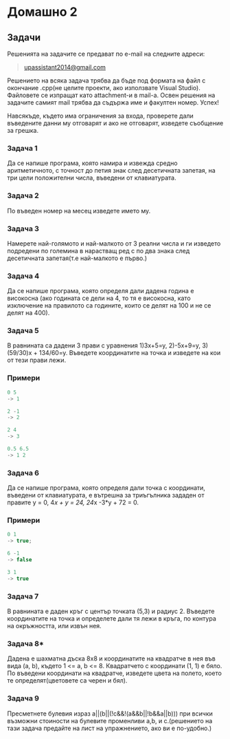 Домашно 2
=========

## Задачи ##
Решенията на задачите се предават по e-mail на следните адреси:

>upassistant2014@gmail.com

Решението на всяка задача трябва да бъде под формата на файл с окончание .cpp(не целите проекти, ако използвате Visual Studio). Файловете се изпращат като attachment-и в mail-a. 
Освен решения на задачите самият mail трябва да съдържа име и факултен номер. Успех!


Навсякъде, където има ограничения за входа, проверете дали въведените данни му отговарят и ако не отговарят, изведете съобщение за грешка.

### Задача 1 ###
 Да се напише програма, която намира и извежда средно аритметичното, с точност до петия знак след десетичната запетая, на три цели положителни числа, въведени от клавиатурата.

### Задача 2 ###  
 По въведен номер на месец изведете името му.

### Задача 3 ###
 Намерете най-голямото и най-малкото от 3 реални числа и ги изведето подредени по големина в нарастващ ред с по два знака след десетичната запетая(т.е най-малкото е първо.)

### Задача 4 ###
 Да се напише програма, която определя дали дадена година е високосна (ако годината се дели на 4, то тя е високосна, като изключение на правилото са годините, които се делят на 100 и не се делят на 400).

### Задача 5 ###
 В равнината са дадени 3 прави с уравнения 1)3x+5=y,  2)-5x+9=y, 3)(59/30)x + 134/60=y. Въведете координатите на точка и изведете на кои от тези прави лежи.

### Примери ###

```c++
0 5 
-> 1

2 -1
-> 2

2 4
-> 3

0.5 6.5 
-> 1 2
```
### Задача 6 ### 

Да се напише програма, която определя дали точка с координати, въведени от клавиатурата, е вътрешна за триъгълника зададен от правите y = 0, 4*x + y = 24, 24*x -3*y + 72 = 0.

### Примери ###

```c++
0 1 
-> true;

6 -1  
-> false

3 1 
-> true
```    
 
### Задача 7 ###
 В равнината е даден кръг с център точката (5,3) и радиус 2. Въведете координатите на точка и определете дали тя лежи в кръга, по контура на окръжността, или извън нея.

### Задача 8* ###
 Дадена е шахматна дъска 8х8 и координатите на квадратче в нея във вида (a, b), където 1 <= а, b <= 8. Квадратчето с координати (1, 1) е бяло. По въведени координати на квадратче, изведете цвета на полето, което те определят(цветовете са черен и бял).

### Задача 9 ###
 Пресметнете булевия израз a||(b||(!c&&!(a&&b||!b&&a||b))) при всички възможни стоиности на булевите променливи a,b, и c.(решението на тази задача предайте на лист на упражнението, ако ви е по-удобно.)
